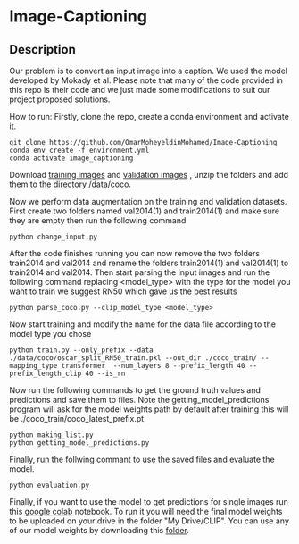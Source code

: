 # Image-Captioning

## Description

Our problem is to convert an input image into a caption. We used the model developed by Mokady et al.
Please note that many of the code provided in this repo is their code and we just made some modifications to suit our project proposed solutions.

How to run:
Firstly, clone the repo, create a conda environment and activate it.
```
git clone https://github.com/OmarMoheyeldinMohamed/Image-Captioning
conda env create -f environment.yml
conda activate image_captioning
```
Download [training images](http://images.cocodataset.org/zips/train2014.zip) and [validation images](http://images.cocodataset.org/zips/val2014.zip) , unzip the folders and add them to the directory /data/coco.

Now we perform data augmentation on the training and validation datasets. First create two folders named val2014(1) and train2014(1) and make sure they are empty then run the following command
```
python change_input.py
```
After the code finishes running you can now remove the two folders train2014 and val2014 and rename the folders train2014(1) and val2014(1) to train2014 and val2014. Then start parsing the input images and run the following command replacing <model_type> with the type for the model you want to train we suggest RN50 which gave us the best results
```
python parse_coco.py --clip_model_type <model_type>
```
Now start training and modify the name for the data file according to the model type you chose
```
python train.py --only_prefix --data ./data/coco/oscar_split_RN50_train.pkl --out_dir ./coco_train/ --mapping_type transformer  --num_layers 8 --prefix_length 40 --prefix_length_clip 40 --is_rn
```
Now run the following commands to get the ground truth values and predictions and save them to files. Note the getting_model_predictions program will ask for the model weights path by default after training this will be ./coco_train/coco_latest_prefix.pt
```
python making_list.py
python getting_model_predictions.py 
```
Finally, run the follwing commant to use the saved files and evaluate the model.
```
python evaluation.py 
```

Finally, if you want to use the model to get predictions for single images run this [google colab](https://colab.research.google.com/drive/1lOXEAHm2ewPWZONICc2GGo4ozoiDizPm?usp=sharing) notebook. To run it you will need the final model weights to be uploaded on your drive in the folder "My Drive/CLIP". You can use any of our model weights by downloading this [folder](https://drive.google.com/drive/folders/1Cg6I2ncj8MoNEZi0Z79fduFVQrcYdiX5?usp=sharing).
